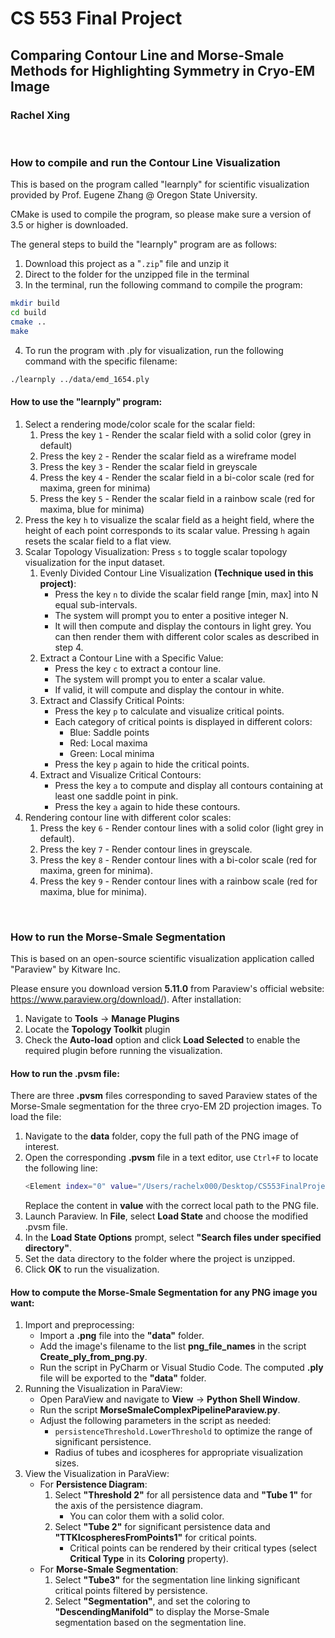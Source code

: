 # CS 553 Final Project
## Comparing Contour Line and Morse-Smale Methods for Highlighting Symmetry in Cryo-EM Image
### Rachel Xing

&nbsp;
### How to compile and run the Contour Line Visualization
This is based on the program called "learnply" for scientific visualization provided by Prof. Eugene Zhang @ Oregon State University.

CMake is used to compile the program, so please make sure a version of 3.5 or higher is downloaded.

The general steps to build the "learnply" program are as follows:
1. Download this project as a "`.zip`" file and unzip it
2. Direct to the folder for the unzipped file in the terminal
3. In the terminal, run the following command to compile the program:
```bash
mkdir build
cd build
cmake ..
make
```
4. To run the program with .ply for visualization, run the following command with the specific filename:
```bash
./learnply ../data/emd_1654.ply
```

#### How to use the "learnply" program:

1. Select a rendering mode/color scale for the scalar field:
   1. Press the key `1` - Render the scalar field with a solid color (grey in default)
   2. Press the key `2` - Render the scalar field as a wireframe model
   3. Press the key `3` - Render the scalar field in greyscale
   4. Press the key `4` - Render the scalar field in a bi-color scale (red for maxima, green for minima)
   5. Press the key `5` - Render the scalar field in a rainbow scale (red for maxima, blue for minima)
2. Press the key `h` to visualize the scalar field as a height field, where the height of each point corresponds to its scalar value. Pressing `h` again resets the scalar field to a flat view.
3. Scalar Topology Visualization: Press `s` to toggle scalar topology visualization for the input dataset.
   1. Evenly Divided Contour Line Visualization **(Technique used in this project)**:
      - Press the key `n` to divide the scalar field range [min, max] into N equal sub-intervals.  
      - The system will prompt you to enter a positive integer N.  
      - It will then compute and display the contours in light grey. You can then render them with different color scales as described in step 4.
   2. Extract a Contour Line with a Specific Value:
      - Press the key `c` to extract a contour line.  
      - The system will prompt you to enter a scalar value.  
      - If valid, it will compute and display the contour in white. 
   3. Extract and Classify Critical Points: 
      - Press the key `p` to calculate and visualize critical points.  
      - Each category of critical points is displayed in different colors:  
        - Blue: Saddle points  
        - Red: Local maxima
        - Green: Local minima  
      - Press the key `p` again to hide the critical points.  
   4. Extract and Visualize Critical Contours: 
      - Press the key `a` to compute and display all contours containing at least one saddle point in pink.  
      - Press the key `a` again to hide these contours.  
4. Rendering contour line with different color scales:
   1. Press the key `6` - Render contour lines with a solid color (light grey in default).  
   2. Press the key `7` - Render contour lines in greyscale.  
   3. Press the key `8` - Render contour lines with a bi-color scale (red for maxima, green for minima).  
   4. Press the key `9` - Render contour lines with a rainbow scale (red for maxima, blue for minima).  

&nbsp;

### How to run the Morse-Smale Segmentation
This is based on an open-source scientific visualization application called "Paraview" by Kitware Inc.

Please ensure you download version **5.11.0** from Paraview's official website: https://www.paraview.org/download/). 
After installation:
1. Navigate to **Tools** -> **Manage Plugins**
2. Locate the **Topology Toolkit** plugin
3. Check the **Auto-load** option and click **Load Selected** to enable the required plugin before running the visualization.

#### How to run the .pvsm file:
There are three **.pvsm** files corresponding to saved Paraview states of the Morse-Smale segmentation for the three cryo-EM 2D projection images.
To load the file:
1. Navigate to the **data** folder, copy the full path of the PNG image of interest.
2. Open the corresponding **.pvsm** file in a text editor, use `Ctrl+F` to locate the following line:
    ```bash
    <Element index="0" value="/Users/rachelx000/Desktop/CS553FinalProject/data/emd_xxxxx.png"/>
    ```
    Replace the content in **value** with the correct local path to the PNG file.
3. Launch Paraview. In **File**, select **Load State** and choose the modified .pvsm file.
4. In the **Load State Options** prompt, select **"Search files under specified directory"**.
5. Set the data directory to the folder where the project is unzipped.
6. Click **OK** to run the visualization.

#### How to compute the Morse-Smale Segmentation for any PNG image you want:
1. Import and preprocessing: 
   - Import a **.png** file into the **"data"** folder.  
   - Add the image's filename to the list **png_file_names** in the script **Create_ply_from_png.py**.  
   - Run the script in PyCharm or Visual Studio Code. The computed **.ply** file will be exported to the **"data"** folder.
2. Running the Visualization in ParaView: 
   - Open ParaView and navigate to **View** → **Python Shell Window**.  
   - Run the script **MorseSmaleComplexPipelineParaview.py**.  
   - Adjust the following parameters in the script as needed: 
     -  `persistenceThreshold.LowerThreshold` to optimize the range of significant persistence.
     - Radius of tubes and icospheres for appropriate visualization sizes.  
3. View the Visualization in ParaView:
   - For **Persistence Diagram**:  
     1. Select **"Threshold 2"** for all persistence data and **"Tube 1"** for the axis of the persistence diagram.  
        - You can color them with a solid color.  
     2. Select **"Tube 2"** for significant persistence data and **"TTKIcospheresFromPoints1"** for critical points.  
        - Critical points can be rendered by their critical types (select **Critical Type** in its **Coloring** property).  
   - For **Morse-Smale Segmentation**:  
     1. Select **"Tube3"** for the segmentation line linking significant critical points filtered by persistence.
     2. Select **"Segmentation"**, and set the coloring to **"DescendingManifold"** to display the Morse-Smale segmentation based on the segmentation line.